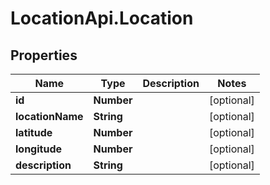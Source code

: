 # LocationApi.Location

## Properties

Name | Type | Description | Notes
------------ | ------------- | ------------- | -------------
**id** | **Number** |  | [optional] 
**locationName** | **String** |  | [optional] 
**latitude** | **Number** |  | [optional] 
**longitude** | **Number** |  | [optional] 
**description** | **String** |  | [optional] 


